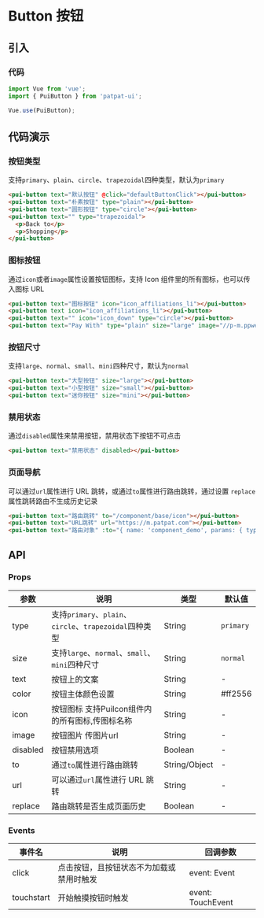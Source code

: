 # Button 按钮
## 引入
### 代码
```javascript
import Vue from 'vue';
import { PuiButton } from 'patpat-ui';

Vue.use(PuiButton);
```

## 代码演示
### 按钮类型
支持`primary`、`plain`、`circle`、`trapezoidal`四种类型，默认为`primary`

```html
<pui-button text="默认按钮" @click="defaultButtonClick"></pui-button>
<pui-button text="朴素按钮" type="plain"></pui-button>
<pui-button text="圆形按钮" type="circle"></pui-button>
<pui-button text="" type="trapezoidal">
  <p>Back to</p>
  <p>Shopping</p>
</pui-button>

```

### 图标按钮
通过`icon`或者`image`属性设置按钮图标，支持 Icon 组件里的所有图标，也可以传入图标 URL

```html
<pui-button text="图标按钮" icon="icon_affiliations_li"></pui-button>
<pui-button text icon="icon_affiliations_li"></pui-button>
<pui-button text="" icon="icon_down" type="circle"></pui-button>
<pui-button text="Pay With" type="plain" size="large" image="//p-m.ppwebstatic.com/static/img/paypal1.5500e2dd.png"></pui-button>
```
### 按钮尺寸
支持`large`、`normal`、`small`、`mini`四种尺寸，默认为`normal`

```html
<pui-button text="大型按钮" size="large"></pui-button>
<pui-button text="小型按钮" size="small"></pui-button>
<pui-button text="迷你按钮" size="mini"></pui-button>
```

### 禁用状态
通过`disabled`属性来禁用按钮，禁用状态下按钮不可点击
```html
<pui-button text="禁用状态" disabled></pui-button>
```

### 页面导航
可以通过`url`属性进行 URL 跳转，或通过`to`属性进行路由跳转，通过设置 `replace` 属性跳转路由不生成历史记录

```html
<pui-button text="路由跳转" to="/component/base/icon"></pui-button>
<pui-button text="URL跳转" url="https://m.patpat.com"></pui-button>
<pui-button text="路由对象" :to="{ name: 'component_demo', params: { type: 'base', name: 'icon' }}" replace></pui-button>
```

## API
### Props

| 参数 | 说明 | 类型 | 默认值 |
| --- | --- | --- | --- |
| type | 支持`primary`、`plain`、`circle`、`trapezoidal`四种类型 | String | `primary` |
| size | 支持`large`、`normal`、`small`、`mini`四种尺寸 | String | `normal` |
| text | 按钮上的文案 | String | - |
| color | 按钮主体颜色设置 | String | #ff2556  |
| icon | 按钮图标 支持PuiIcon组件内的所有图标,传图标名称 | String | - |
| image | 按钮图片 传图片url | String | - |
| disabled | 按钮禁用选项 | Boolean | - |
| to | 通过`to`属性进行路由跳转 | String/Object | - |
| url | 可以通过`url`属性进行 URL 跳转 | String | - |
| replace | 路由跳转是否生成页面历史 | Boolean | - |


### Events
| 事件名 | 说明 | 回调参数 |
|------|------|------|
| click | 点击按钮，且按钮状态不为加载或禁用时触发 | event: Event |
| touchstart | 开始触摸按钮时触发 | event: TouchEvent |


